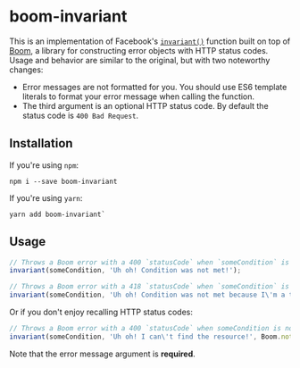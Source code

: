 # boom-invariant

This is an implementation of Facebook's [`invariant()`](https://github.com/facebook/fbjs/blob/master/packages/fbjs/src/__forks__/invariant.js)
function built on top of [Boom](https://github.com/hapijs/boom/), a library for constructing error
objects with HTTP status codes. Usage and behavior are similar to the original, but with two noteworthy changes:

- Error messages are not formatted for you. You should use ES6 template literals to format your error message when calling the function.
- The third argument is an optional HTTP status code. By default the status code is `400 Bad Request`.

## Installation

If you're using `npm`:

```
npm i --save boom-invariant
```

If you're using `yarn`:

```
yarn add boom-invariant`
```

## Usage

```javascript
// Throws a Boom error with a 400 `statusCode` when `someCondition` is not truthy.
invariant(someCondition, 'Uh oh! Condition was not met!');
```

```javascript
// Throws a Boom error with a 418 `statusCode` when `someCondition` is not truthy.
invariant(someCondition, 'Uh oh! Condition was not met because I\'m a teapot!', 418);
```

Or if you don't enjoy recalling HTTP status codes:

```javascript
// Throws a Boom error with a 400 `statusCode` when someCondition is not truthy.
invariant(someCondition, 'Uh oh! I can\'t find the resource!', Boom.notFound);
```

Note that the error message argument is **required**.
